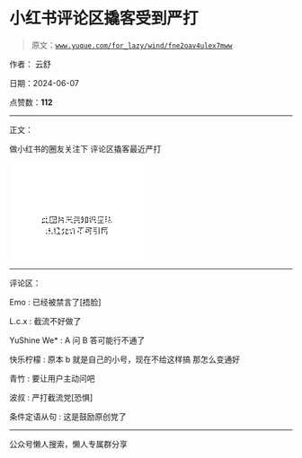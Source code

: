 # 小红书评论区撬客受到严打

> 原文：[`www.yuque.com/for_lazy/wind/fne2oav4ulex7mww`](https://www.yuque.com/for_lazy/wind/fne2oav4ulex7mww)

作者： 云舒

日期：2024-06-07

点赞数：**112**

* * *

正文：

做小红书的圈友关注下 评论区撬客最近严打

![](img/01b9db3051a1c8aa3053e6fd18a4df42.png)

* * *

评论区：

Emo : 已经被禁言了[捂脸]

L.c.x : 截流不好做了

YuShine We* : A 问 B 答可能行不通了

快乐柠檬 : 原本 b 就是自己的小号，现在不给这样搞 那怎么变通好

青竹 : 要让用户主动问吧

波叔 : 严打截流党[恐惧]

条件定语从句 : 这是鼓励原创党了

* * *

公众号懒人搜索，懒人专属群分享